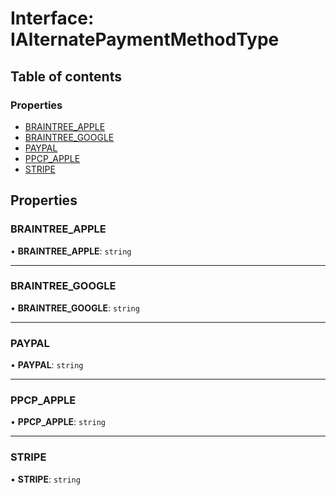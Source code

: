# Interface: IAlternatePaymentMethodType

## Table of contents

### Properties

- [BRAINTREE\_APPLE](IAlternatePaymentMethodType.md#braintree_apple)
- [BRAINTREE\_GOOGLE](IAlternatePaymentMethodType.md#braintree_google)
- [PAYPAL](IAlternatePaymentMethodType.md#paypal)
- [PPCP\_APPLE](IAlternatePaymentMethodType.md#ppcp_apple)
- [STRIPE](IAlternatePaymentMethodType.md#stripe)

## Properties

### BRAINTREE\_APPLE

• **BRAINTREE\_APPLE**: `string`

___

### BRAINTREE\_GOOGLE

• **BRAINTREE\_GOOGLE**: `string`

___

### PAYPAL

• **PAYPAL**: `string`

___

### PPCP\_APPLE

• **PPCP\_APPLE**: `string`

___

### STRIPE

• **STRIPE**: `string`

